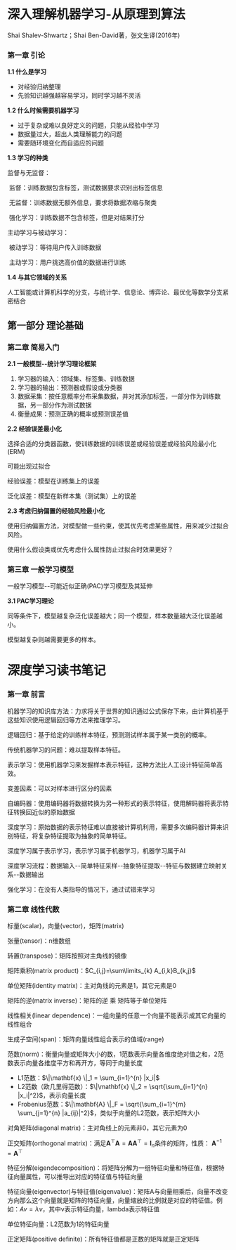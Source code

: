 # 深入理解机器学习-从原理到算法

Shai Shalev-Shwartz；Shai Ben-David著，张文生译(2016年)

### 第一章 引论

**1.1 什么是学习**

- 对经验归纳整理
- 先验知识越强越容易学习，同时学习越不灵活

**1.2 什么时候需要机器学习**

- 过于复杂或难以良好定义的问题，只能从经验中学习
- 数据量过大，超出人类理解能力的问题
- 需要随环境变化而自适应的问题

**1.3 学习的种类**

监督与无监督：

​	监督：训练数据包含标签，测试数据要求识别出标签信息

​	无监督：训练数据无额外信息，要求将数据浓缩与聚类

​	强化学习：训练数据不包含标签，但是对结果打分

主动学习与被动学习：

​	被动学习：等待用户传入训练数据

​	主动学习：用户挑选高价值的数据进行训练

**1.4 与其它领域的关系**

人工智能或计算机科学的分支，与统计学、信息论、博弈论、最优化等数学分支紧密结合

## 第一部分 理论基础

### 第二章 简易入门

**2.1 一般模型--统计学习理论框架**

1. 学习器的输入：领域集、标签集、训练数据
2. 学习器的输出：预测器或假设或分类器
3. 数据采集：按任意概率分布采集数据，并对其添加标签，一部分作为训练数据，另一部分作为测试数据
4. 衡量成果：预测正确的概率或预测误差值

**2.2 经验误差最小化**

选择合适的分类器函数，使训练数据的训练误差或经验误差或经验风险最小化(ERM)

可能出现过拟合

经验误差：模型在训练集上的误差

泛化误差：模型在新样本集（测试集）上的误差

**2.3 考虑归纳偏置的经验风险最小化**

使用归纳偏置方法，对模型做一些约束，使其优先考虑某些属性，用来减少过拟合风险。

使用什么假设类或优先考虑什么属性防止过拟合时效果更好？

### 第三章 一般学习模型

一般学习模型--可能近似正确(PAC)学习模型及其延伸

**3.1 PAC学习理论**

同等条件下，模型越复杂泛化误差越大；同一个模型，样本数量越大泛化误差越小。

模型越复杂则越需要更多的样本。

# 深度学习读书笔记

### 第一章 前言

机器学习的知识库方法：力求将关于世界的知识通过公式保存下来，由计算机基于这些知识使用逻辑回归等方法来推理学习。

逻辑回归：基于给定的训练样本特征，预测测试样本属于某一类别的概率。

传统机器学习的问题：难以提取样本特征。

表示学习：使用机器学习来发掘样本表示特征，这种方法比人工设计特征简单高效。

变差因素：可以对样本进行区分的因素

自编码器：使用编码器将数据转换为另一种形式的表示特征，使用解码器将表示特征转换回近似的原始数据

深度学习：原始数据的表示特征难以直接被计算机利用，需要多次编码器计算来识别特征，将复杂特征提取为抽象的简单特征。

深度学习属于表示学习，表示学习属于机器学习，机器学习属于AI

深度学习流程：数据输入--简单特征采样--抽象特征提取--特征与数据建立映射关系--数据输出

强化学习：在没有人类指导的情况下，通过试错来学习

### 第二章 线性代数

标量(scalar)，向量(vector)，矩阵(matrix)

张量(tensor)：n维数组

转置(transpose)：矩阵按照对主角线的镜像

矩阵乘积(matrix product)：$C_{i,j}=\sum\limits_{k} A_{i,k}B_{k,j}$

单位矩阵(identity matrix)：主对角线的元素是1，其它元素是0

矩阵的逆(matrix inverse)：矩阵的逆 乘 矩阵等于单位矩阵

线性相关(linear dependence)：一组向量的任意一个向量不能表示成其它向量的线性组合

生成子空间(span)：矩阵向量线性组合表示的值域(range)

范数(norm)：衡量向量或矩阵大小的数，1范数表示向量各维度绝对值之和，2范数表示向量各维度平方和再开方，等同于向量长度

- L1范数：$\|\mathbf{x} \|_1 = \sum_{i=1}^{n} |x_i|$
- L2范数（欧几里得范数）：$\|\mathbf{x} \|_2 = \sqrt{\sum_{i=1}^{n} |x_i|^2}$，表示向量长度
- Frobenius范数：$\|\mathbf{A} \|_F = \sqrt{\sum_{i=1}^{m} \sum_{j=1}^{n} |a_{ij}|^2}$，类似于向量的L2范数，表示矩阵大小

对角矩阵(diagonal matrix)：主对角线上的元素非0，其它元素为0

正交矩阵(orthogonal matrix)：满足$\mathbf{A}^\top \mathbf{A} = \mathbf{A} \mathbf{A}^\top = \mathbf{I}_n$条件的矩阵，性质： $\mathbf{A}^{-1} = \mathbf{A}^\top$

特征分解(eigendecomposition)：将矩阵分解为一组特征向量和特征值，根据特征向量属性，可以推导出对应的特征值与特征向量

特征向量(eigenvector)与特征值(eigenvalue)：矩阵A与向量相乘后，向量不改变方向那么这个向量就是矩阵的特征向量，向量缩放的比例就是对应的特征值。例如：$A v = \lambda v$，其中v表示特征向量，lambda表示特征值

单位特征向量：L2范数为1的特征向量

正定矩阵(positive definite)：所有特征值都是正数的矩阵就是正定矩阵